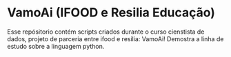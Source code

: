 # VamoAi (IFOOD e Resilia Educação)
Esse repósitorio contém scripts criados durante o curso cienstista de dados, projeto de parceria entre ifood e resilia: VamoAi!
Demostra a linha de estudo sobre a linguagem python.
